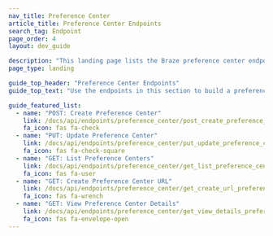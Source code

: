 ```yaml
---
nav_title: Preference Center
article_title: Preference Center Endpoints
search_tag: Endpoint
page_order: 4
layout: dev_guide

description: "This landing page lists the Braze preference center endpoints."
page_type: landing

guide_top_header: "Preference Center Endpoints"
guide_top_text: "Use the endpoints in this section to build a preference center, which is a Braze-hosted website that can display your user's subscription state and subscription group statuses. Using HTML and CSS, your developer team can build your preference center so that the styling of the page matches your brand guidelines.<br><br>Check out <a href='/docs/user_guide/message_building_by_channel/email/preference_center/overview/'>Preference center overview</a> for more details on how to create and customize your preference center."

guide_featured_list:
  - name: "POST: Create Preference Center"
    link: /docs/api/endpoints/preference_center/post_create_preference_center/
    fa_icon: fas fa-check
  - name: "PUT: Update Preference Center"
    link: /docs/api/endpoints/preference_center/put_update_preference_center/
    fa_icon: fas fa-check-square
  - name: "GET: List Preference Centers"
    link: /docs/api/endpoints/preference_center/get_list_preference_center/
    fa_icon: fas fa-user
  - name: "GET: Create Preference Center URL"
    link: /docs/api/endpoints/preference_center/get_create_url_preference_center/
    fa_icon: fas fa-wrench
  - name: "GET: View Preference Center Details"
    link: /docs/api/endpoints/preference_center/get_view_details_preference_center/
    fa_icon: fas fa-envelope-open
---
```


